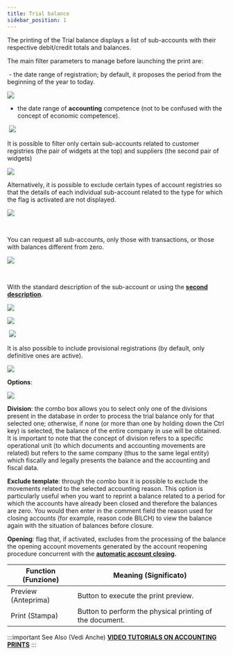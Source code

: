 ```yaml
---
title: Trial balance
sidebar_position: 1
---
```


The printing of the Trial balance displays a list of sub-accounts with their respective debit/credit totals and balances.

The main filter parameters to manage before launching the print are:

 - the date range of registration; by default, it proposes the period from the beginning of the year to today.

![](/img/it-it/finance-area/ledger-records/accounting-report/trial-balance/image01.png)

- the date range of **accounting** competence (not to be confused with the concept of economic competence).

 ![](/img/it-it/finance-area/ledger-records/accounting-report/trial-balance/image02.png)

It is possible to filter only certain sub-accounts related to customer registries (the pair of widgets at the top) and suppliers (the second pair of widgets)

![](/img/it-it/finance-area/ledger-records/accounting-report/trial-balance/image03.png)

Alternatively, it is possible to exclude certain types of account registries so that the details of each individual sub-account related to the type for which the flag is activated are not displayed.

![](/img/it-it/finance-area/ledger-records/accounting-report/trial-balance/image04.png)

 

You can request all sub-accounts, only those with transactions, or those with balances different from zero.

![](/img/it-it/finance-area/ledger-records/accounting-report/trial-balance/image05.png)

 

With the standard description of the sub-account or using the **[second description](/docs/erp-home/registers/accounting/analytic-chart-of-accounts)**.

![](/img/it-it/finance-area/ledger-records/accounting-report/trial-balance/image06.png)

![](/img/it-it/finance-area/ledger-records/accounting-report/trial-balance/image07.png)

 ![](/img/it-it/finance-area/ledger-records/accounting-report/trial-balance/image08.png)

It is also possible to include provisional registrations (by default, only definitive ones are active).

![](/img/it-it/finance-area/ledger-records/accounting-report/trial-balance/image09.png)

**Options**:

![](/img/it-it/finance-area/ledger-records/accounting-report/trial-balance/image10.png)

**Division**: the combo box allows you to select only one of the divisions present in the database in order to process the trial balance only for that selected one; otherwise, if none (or more than one by holding down the Ctrl key) is selected, the balance of the entire company in use will be obtained. It is important to note that the concept of division refers to a specific operational unit (to which documents and accounting movements are related) but refers to the same company (thus to the same legal entity) which fiscally and legally presents the balance and the accounting and fiscal data.

**Exclude template**: through the combo box it is possible to exclude the movements related to the selected accounting reason. This option is particularly useful when you want to reprint a balance related to a period for which the accounts have already been closed and therefore the balances are zero. You would then enter in the comment field the reason used for closing accounts (for example, reason code BILCH) to view the balance again with the situation of balances before closure.

**Opening**: flag that, if activated, excludes from the processing of the balance the opening account movements generated by the account reopening procedure concurrent with the **[automatic account closing](/docs/finance-area/ledger-records/records/automatic-account-closing/new-account-closing).**



| Function (Funzione) | Meaning (Significato) |
| --- | --- |
| Preview (Anteprima) | Button to execute the print preview. |
| Print (Stampa) | Button to perform the physical printing of the document. |


:::important See Also (Vedi Anche)
[**VIDEO TUTORIALS ON ACCOUNTING PRINTS**](/docs/video/finance/intro.md)
:::
